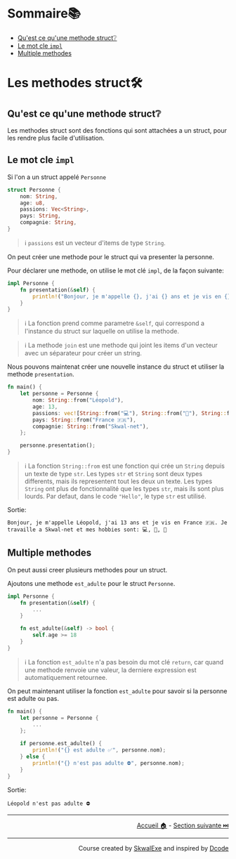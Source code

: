 # Sommaire📚

- [Qu'est ce qu'une methode struct❔](#quest-ce-quune-methode-struct)
- [Le mot cle `impl`](#le-mot-cle-impl)
- [Multiple methodes](#multiple-methodes)

# Les methodes struct🛠️

## Qu'est ce qu'une methode struct❔

Les methodes struct sont des fonctions qui sont attachées a un struct, pour les rendre plus facile d'utilisation.

## Le mot cle `impl`

Si l'on a un struct appelé `Personne`

```rust
struct Personne {
    nom: String,
    age: u8,
    passions: Vec<String>,
    pays: String,
    compagnie: String,
}
```

> ℹ️ `passions` est un vecteur d'items de type `String`.

On peut créer une methode pour le struct qui va presenter la personne.

Pour déclarer une methode, on utilise le mot clé `impl`, de la façon suivante:

```rust
impl Personne {
    fn presentation(&self) {
        println!("Bonjour, je m'appelle {}, j'ai {} ans et je vis en {}. Je travaille a {} et mes hobbies sont: {}", self.nom, self.age, self.pays, self.compagnie, self.passions.join(", "));
    }
}
```

> ℹ️ La fonction prend comme parametre `&self`, qui correspond a l'instance du struct sur laquelle on utilise la methode.

> ℹ️ La methode `join` est une methode qui joint les items d'un vecteur avec un séparateur pour créer un string.

Nous pouvons maintenat créer une nouvelle instance du struct et utiliser la methode `presentation`.

```rust
fn main() {
    let personne = Personne {
        nom: String::from("Léopold"),
        age: 13,
        passions: vec![String::from("💻"), String::from("🛌"), String::from("🍔")],
        pays: String::from("France 🇫🇷"),
        compagnie: String::from("Skwal-net"),
    };

    personne.presentation();
}
```

> ℹ️ La fonction `String::from` est une fonction qui crée un `String` depuis un texte de type `str`. Les types `str` et `String` sont deux types differents, mais ils representent tout les deux un texte. Les types `String` ont plus de fonctionnalité que les types `str`, mais ils sont plus lourds. Par defaut, dans le code `"Hello"`, le type `str` est utilisé.

Sortie:

```
Bonjour, je m'appelle Léopold, j'ai 13 ans et je vis en France 🇫🇷. Je travaille a Skwal-net et mes hobbies sont: 💻, 🛌, 🍔
```

## Multiple methodes

On peut aussi creer plusieurs methodes pour un struct.

Ajoutons une methode `est_adulte` pour le struct `Personne`.

```rust
impl Personne {
    fn presentation(&self) {
        ...
    }

    fn est_adulte(&self) -> bool {
        self.age >= 18
    }
}
```

> ℹ️ La fonction `est_adulte` n'a pas besoin du mot clé `return`, car quand une methode renvoie une valeur, la derniere expression est automatiquement retournee.

On peut maintenant utiliser la fonction `est_adulte` pour savoir si la personne est adulte ou pas.

```rust
fn main() {
    let personne = Personne {
        ...
    };

    if personne.est_adulte() {
        println!("{} est adulte ✅", personne.nom);
    } else {
        println!("{} n'est pas adulte ⛔", personne.nom);
    }
}
```

Sortie:

```
Léopold n'est pas adulte ⛔
```

---

<p align="right"><a href="../..">Accueil 🏠</a> - <a href="../les-strings">Section suivante ⏭️</a></p>

---

<p align="right">Course created by <a href="https://github.com/SkwalExe/" target="_blank">SkwalExe</a> and inspired by <a href="https://www.youtube.com/watch?v=vOMJlQ5B-M0&list=PLVvjrrRCBy2JSHf9tGxGKJ-bYAN_uDCUL" target="_blank">Dcode</a></p>
